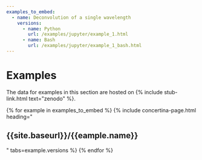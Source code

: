 ```yaml
---
examples_to_embed:
  - name: Deconvolution of a single wavelength
    versions:
      - name: Python
        url: /examples/jupyter/example_1.html
      - name: Bash
        url: /examples/jupyter/example_1_bash.html
---
```



# Examples #

The data for examples in this section are hosted on {% include stub-link.html text="zenodo" %}.

{% for example in examples_to_embed %}
{% include concertina-page.html heading="<h2>{{site.baseurl}}/{{eample.name}}</h2>" tabs=example.versions %}
{% endfor %}